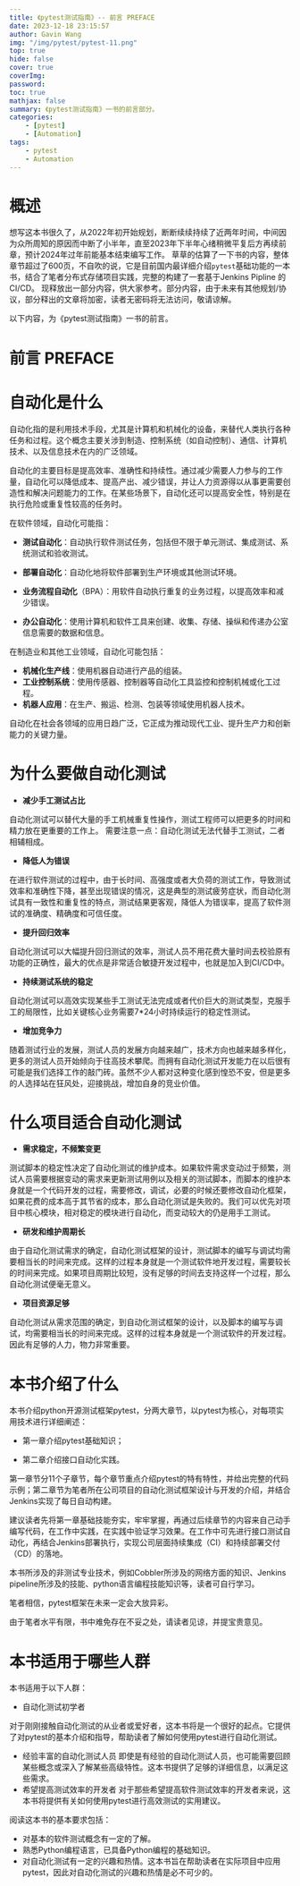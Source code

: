 ```yaml
---
title: 《pytest测试指南》-- 前言 PREFACE
date: 2023-12-18 23:15:57
author: Gavin Wang
img: "/img/pytest/pytest-11.png"
top: true
hide: false
cover: true
coverImg: 
password: 
toc: true
mathjax: false
summary: 《pytest测试指南》一书的前言部分。
categories:
    - [pytest]
    - [Automation]
tags:
    - pytest
    - Automation
---
```


# 概述

想写这本书很久了，从2022年初开始规划，断断续续持续了近两年时间，中间因为众所周知的原因而中断了小半年，直至2023年下半年心绪稍微平复后方再续前章，预计2024年过年前能基本结束编写工作。
草草的估算了一下书的内容，整体章节超过了600页，不自吹的说，它是目前国内最详细介绍`pytest`基础功能的一本书，结合了笔者分布式存储项目实践，完整的构建了一套基于Jenkins Pipline 的 CI/CD。
现释放出一部分内容，供大家参考。部分内容，由于未来有其他规划/协议，部分释出的文章将加密，读者无密码将无法访问，敬请谅解。

以下内容，为《pytest测试指南》一书的前言。


# **前言 PREFACE**

# 自动化是什么

自动化指的是利用技术手段，尤其是计算机和机械化的设备，来替代人类执行各种任务和过程。这个概念主要关涉到制造、控制系统（如自动控制）、通信、计算机技术、以及信息技术在内的广泛领域。

自动化的主要目标是提高效率、准确性和持续性。通过减少需要人力参与的工作量，自动化可以降低成本、提高产出、减少错误，并让人力资源得以从事更需要创造性和解决问题能力的工作。在某些场景下，自动化还可以提高安全性，特别是在执行危险或重复性较高的任务时。

在软件领域，自动化可能指：

* **测试自动化**：自动执行软件测试任务，包括但不限于单元测试、集成测试、系统测试和验收测试。

* **部署自动化**：自动化地将软件部署到生产环境或其他测试环境。
* **业务流程自动化**（BPA）：用软件自动执行重复的业务过程，以提高效率和减少错误。
* **办公自动化**：使用计算机和软件工具来创建、收集、存储、操纵和传递办公室信息需要的数据和信息。

在制造业和其他工业领域，自动化可能包括：

* **机械化生产线**：使用机器自动进行产品的组装。
* **工业控制系统**：使用传感器、控制器等自动化工具监控和控制机械或化工过程。
* **机器人应用**：在生产、搬运、检测、包装等领域使用机器人技术。

自动化在社会各领域的应用日趋广泛，它正成为推动现代工业、提升生产力和创新能力的关键力量。



# 为什么要做自动化测试

* **减少手工测试占比**

自动化测试可以替代大量的手工机械重复性操作，测试工程师可以把更多的时间和精力放在更重要的工作上。
需要注意一点：自动化测试无法代替手工测试，二者相辅相成。

* **降低人为错误**

在进行软件测试的过程中，由于长时间、高强度或者大负荷的测试工作，导致测试效率和准确性下降，甚至出现错误的情况，这是典型的测试疲劳症状，而自动化测试具有一致性和重复性的特点，测试结果更客观，降低人为错误率，提高了软件测试的准确度、精确度和可信任度。

* **提升回归效率**

自动化测试可以大幅提升回归测试的效率，测试人员不用花费大量时间去校验原有功能的正确性，最大的优点是非常适合敏捷开发过程中，也就是加入到CI/CD中。

* **持续测试系统的稳定**

自动化测试可以高效实现某些手工测试无法完成或者代价巨大的测试类型，克服手工的局限性，比如关键核心业务需要7*24小时持续运行的稳定性测试。

* **增加竞争力**

随着测试行业的发展，测试人员的发展方向越来越广，技术方向也越来越多样化，更多的测试人员开始倾向于往高技术攀爬。而拥有自动化测试开发能力在以后很有可能是我们选择工作的敲门砖。虽然不少人都对这种变化感到惶恐不安，但是更多的人选择站在狂风处，迎接挑战，增加自身的竞业价值。



# **什么项目适合自动化测试**

* **需求稳定，不频繁变更**

测试脚本的稳定性决定了自动化测试的维护成本。如果软件需求变动过于频繁，测试人员需要根据变动的需求来更新测试用例以及相关的测试脚本，而脚本的维护本身就是一个代码开发的过程，需要修改，调试，必要的时候还要修改自动化框架，如果花费的成本高于其节省的成本，那么自动化测试是失败的。我们可以优先对项目中核心模块，相对稳定的模块进行自动化，而变动较大的仍是用手工测试。


* **研发和维护周期长**

由于自动化测试需求的确定，自动化测试框架的设计，测试脚本的编写与调试均需要相当长的时间来完成。这样的过程本身就是一个测试软件地开发过程，需要较长的时间来完成。如果项目周期比较短，没有足够的时间去支持这样一个过程，那么自动化测试便毫无意义。


* **项目资源足够**

自动化测试从需求范围的确定，到自动化测试框架的设计，以及脚本的编写与调试，均需要相当长的时间来完成。这样的过程本身就是一个测试软件的开发过程。因此有足够的人力，物力非常重要。



# 本书介绍了什么

本书介绍python开源测试框架pytest，分两大章节，以pytest为核心，对每项实用技术进行详细阐述：

* 第一章介绍pytest基础知识；

* 第二章介绍接口自动化实践。

第一章节分11个子章节，每个章节重点介绍pytest的特有特性，并给出完整的代码示例；第二章节为笔者所在公司项目的自动化测试框架设计与开发的介绍，并结合Jenkins实现了每日自动构建。

建议读者先将第一章基础技能夯实，牢牢掌握，再通过后续章节的内容来自己动手编写代码，在工作中实践，在实践中验证学习效果。在工作中可先进行接口测试自动化，再结合Jenkins部署执行，实现公司层面持续集成（CI）和持续部署交付（CD）的落地。

本书所涉及的非测试专业技术，例如Cobbler所涉及的网络方面的知识、Jenkins pipeline所涉及的技能、python语言编程技能知识等，读者可自行学习。

笔者相信，pytest框架在未来一定会大放异彩。

由于笔者水平有限，书中难免存在不妥之处，请读者见谅，并提宝贵意见。

# 本书适用于哪些人群

本书适用于以下人群：

* 自动化测试初学者

对于刚刚接触自动化测试的从业者或爱好者，这本书将是一个很好的起点。它提供了对pytest的基本介绍和指导，帮助读者了解如何使用pytest进行自动化测试。

* 经验丰富的自动化测试人员
  即使是有经验的自动化测试人员，也可能需要回顾某些概念或深入了解某些高级特性。这本书提供了足够的详细信息，以满足这些需求。
* 希望提高测试效率的开发者
  对于那些希望提高软件测试效率的开发者来说，这本书将提供有关如何使用pytest进行高效测试的实用建议。

阅读这本书的基本要求包括：

* 对基本的软件测试概念有一定的了解。
* 熟悉Python编程语言，已具备Python编程的基础知识。
* 对自动化测试有一定的兴趣和热情。这本书旨在帮助读者在实际项目中应用pytest，因此对自动化测试的兴趣和热情是必不可少的。


